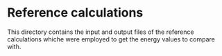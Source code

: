 # Reference calculations

This directory contains the input and output files of the reference calculations
whiche were employed to get the energy values to compare with.
